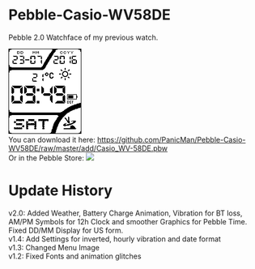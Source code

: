 Pebble-Casio-WV58DE
===================

Pebble 2.0 Watchface of my previous watch.

![Screenshot](https://github.com/PanicMan/Pebble-Casio-WV58DE/raw/master/add/Casio_WV-58DE.png "Screenshot")<br>
You can download it here: https://github.com/PanicMan/Pebble-Casio-WV58DE/raw/master/add/Casio_WV-58DE.pbw
<br>Or in the Pebble Store:
<a href="http://pblweb.com/appstore/52f0ad814ae3634df7000259" title="Casio-WV-58DE on the Pebble appstore">
  <img src="http://pblweb.com/badge/52f0ad814ae3634df7000259/white/medium/" />
</a>


Update History
==============
v2.0: Added Weather, Battery Charge Animation, Vibration for BT loss, AM/PM Symbols for 12h Clock and  smoother Graphics for Pebble Time. Fixed DD/MM Display for US form.<br>
v1.4: Add Settings for inverted, hourly vibration and date format<br>
v1.3: Changed Menu Image<br>
v1.2: Fixed Fonts and animation glitches

